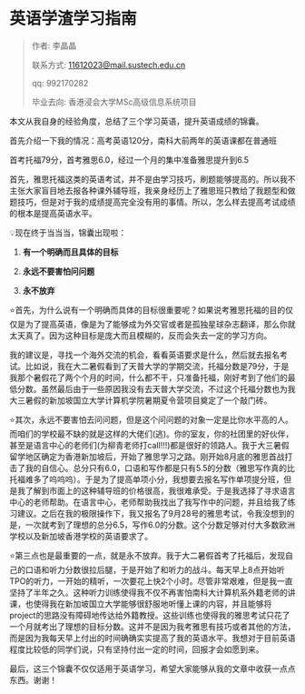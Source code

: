 # 英语学渣学习指南

> 作者: 李晶晶 
>
> 联系方式:  [11612023@mail.sustech.edu.cn](mailto:11612023@mail.sustech.edu.cn)
>
> qq: 992170282
>
> 毕业去向: 香港浸会大学MSc高级信息系统项目



本文从我自身的经验角度，总结了三个学习英语，提升英语成绩的锦囊。

首先介绍一下我的情况：高考英语120分，南科大前两年的英语课都在普通班

首考托福79分，首考雅思6.0，经过一个月的集中准备雅思提升到6.5

 

首先，雅思托福这类的英语考试，并不是由学习技巧，刷题能够提高的。所以我不主张大家盲目地去报各种课外辅导班，我亲身经历上了雅思班只教给了我题型和做题技巧，但是对于我的成绩提高完全没有用的事情。所以，怎么样去提高考试成绩的根本是提高英语水平。

 

:bulb:现在终于当当当，锦囊出现啦：

1. **有一个明确而且具体的目标**

2. **永远不要害怕问问题**

3. **永不放弃** 

 

:star:首先，为什么说有一个明确而具体的目标很重要呢？如果说考雅思托福的目的仅仅是为了提高英语，像是为了能够成为外交官或者是孤独星球杂志翻译，那么你就太天真了。因为这种目标是庞大而且模糊的，反而会失去一定的学习方向。



我的建议是，寻找一个海外交流的机会，看看英语要求是什么，然后就去报名考试。比如说，我在大二暑假看到了天普大学的学期交流，托福分数是79分，于是我那个暑假花了两个个月的时间，什么都不干，只准备托福，刚好考到了他们的最低分数。虽然最后由于一些原因我没有去天普大学交流，不过这个托福分数也为我大三暑假的新加坡国立大学计算机学院暑期夏令营项目奠定了一个敲门砖。

 

:star:其次，永远不要害怕去问问题，但是这个问问题的对象一定是比你水平高的人。而咱们的学校最不缺的就是这样的大佬们(逃)。你的室友，你的社团里的好伙伴，甚至是语言中心的老师们(为柳青老师打call!!!)都是很好的领路人。我于大三暑假留学地区确定为香港新加坡后，开始了雅思学习之路。刚开始8月底的雅思首战打击了我的自信心。总分只有6.0，口语和写作都是只有5.5的分数（雅思写作真的比托福难多了呜呜呜）。于是为了提高单项小分，我想要去报名写作单项提分班，但是我了解到市面上的这种辅导班的价格很高，我很难承受。于是我选择了寻求语言中心的老师帮助。在语言中心，老师帮助我找出了我写作中的问题，并且给我了练习建议。之后在我的极限操作下，我又报名了9月28号的雅思考试，令我没想到的是，一次就考到了理想的总分6.5，写作6.0的分数。这个分数足够对付大多数欧洲学校以及新加坡香港学校的英语要求了。

 

:star:第三点也是最重要的一点，就是永不放弃。我于大二暑假首考了托福后，发现自己的口语和听力分数很拉后腿，于是开始了和听力的战斗。每天早上8点开始听TPO的听力，一开始的精听，一次要花上快2个小时。尽管非常艰难，但是我一直坚持了半年之久。这种听力训练使得我不仅不再害怕南科大计算机系外籍老师的讲课，也使得我在新加坡国立大学能够很舒服地听懂上课的内容，并且能够将project的思路没有障碍地传达给外籍教授。这些训练也使得我的雅思考试只花了一个月就考出了理想的目标分数。这并不是因为我考雅思有技巧或者其他的方法，而是因为我每天早上付出的时间确确实实提高了我的英语水平。我想对于目前英语程度比较低的同学们说，只有坚持付出一定的时间，回报才会如愿到来。

 

最后，这三个锦囊不仅仅适用于英语学习，希望大家能够从我的文章中收获一点点东西。谢谢！